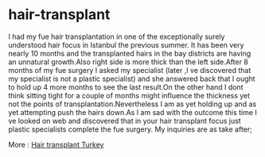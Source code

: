# hair-transplant

I had my fue hair transplantation in one of the exceptionally surely understood hair focus in Istanbul the previous summer. It has been very nearly 10 months and the transplanted hairs in the bay districts are having an unnatural growth.Also right side is more thick than the left side.After 8 months of my fue surgery I asked my specialist (later ,I ve discovered that my specialist is not a plastic specialist) and she answered back that I ought to hold up 4 more months to see the last result.On the other hand I dont think sitting tight for a couple of months might influence the thickness yet not the points of transplantation.Nevertheless I am as yet holding up and as yet attempting push the hairs down.As I am sad with the outcome this time I ve looked on web and discovered that in your hair transplant focus just plastic specialists complete the fue surgery. My inquiries are as take after;

More : <a href= "https://ozgeergun.com.tr/en/hair-transplant-turkey/"> Hair transplant Turkey </a>
